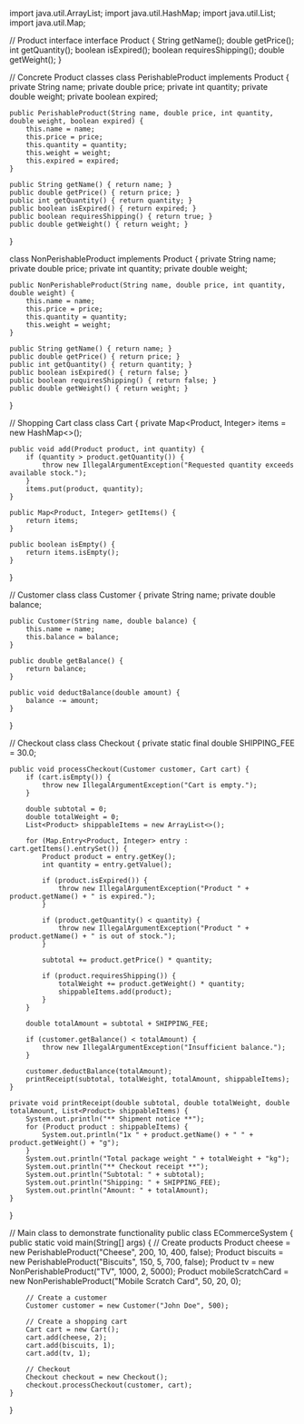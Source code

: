 import java.util.ArrayList;
import java.util.HashMap;
import java.util.List;
import java.util.Map;

// Product interface
interface Product {
    String getName();
    double getPrice();
    int getQuantity();
    boolean isExpired();
    boolean requiresShipping();
    double getWeight();
}

// Concrete Product classes
class PerishableProduct implements Product {
    private String name;
    private double price;
    private int quantity;
    private double weight;
    private boolean expired;

    public PerishableProduct(String name, double price, int quantity, double weight, boolean expired) {
        this.name = name;
        this.price = price;
        this.quantity = quantity;
        this.weight = weight;
        this.expired = expired;
    }

    public String getName() { return name; }
    public double getPrice() { return price; }
    public int getQuantity() { return quantity; }
    public boolean isExpired() { return expired; }
    public boolean requiresShipping() { return true; }
    public double getWeight() { return weight; }
}

class NonPerishableProduct implements Product {
    private String name;
    private double price;
    private int quantity;
    private double weight;

    public NonPerishableProduct(String name, double price, int quantity, double weight) {
        this.name = name;
        this.price = price;
        this.quantity = quantity;
        this.weight = weight;
    }

    public String getName() { return name; }
    public double getPrice() { return price; }
    public int getQuantity() { return quantity; }
    public boolean isExpired() { return false; }
    public boolean requiresShipping() { return false; }
    public double getWeight() { return weight; }
}

// Shopping Cart class
class Cart {
    private Map<Product, Integer> items = new HashMap<>();

    public void add(Product product, int quantity) {
        if (quantity > product.getQuantity()) {
            throw new IllegalArgumentException("Requested quantity exceeds available stock.");
        }
        items.put(product, quantity);
    }

    public Map<Product, Integer> getItems() {
        return items;
    }

    public boolean isEmpty() {
        return items.isEmpty();
    }
}

// Customer class
class Customer {
    private String name;
    private double balance;

    public Customer(String name, double balance) {
        this.name = name;
        this.balance = balance;
    }

    public double getBalance() {
        return balance;
    }

    public void deductBalance(double amount) {
        balance -= amount;
    }
}

// Checkout class
class Checkout {
    private static final double SHIPPING_FEE = 30.0;

    public void processCheckout(Customer customer, Cart cart) {
        if (cart.isEmpty()) {
            throw new IllegalArgumentException("Cart is empty.");
        }

        double subtotal = 0;
        double totalWeight = 0;
        List<Product> shippableItems = new ArrayList<>();

        for (Map.Entry<Product, Integer> entry : cart.getItems().entrySet()) {
            Product product = entry.getKey();
            int quantity = entry.getValue();

            if (product.isExpired()) {
                throw new IllegalArgumentException("Product " + product.getName() + " is expired.");
            }

            if (product.getQuantity() < quantity) {
                throw new IllegalArgumentException("Product " + product.getName() + " is out of stock.");
            }

            subtotal += product.getPrice() * quantity;

            if (product.requiresShipping()) {
                totalWeight += product.getWeight() * quantity;
                shippableItems.add(product);
            }
        }

        double totalAmount = subtotal + SHIPPING_FEE;

        if (customer.getBalance() < totalAmount) {
            throw new IllegalArgumentException("Insufficient balance.");
        }

        customer.deductBalance(totalAmount);
        printReceipt(subtotal, totalWeight, totalAmount, shippableItems);
    }

    private void printReceipt(double subtotal, double totalWeight, double totalAmount, List<Product> shippableItems) {
        System.out.println("** Shipment notice **");
        for (Product product : shippableItems) {
            System.out.println("1x " + product.getName() + " " + product.getWeight() + "g");
        }
        System.out.println("Total package weight " + totalWeight + "kg");
        System.out.println("** Checkout receipt **");
        System.out.println("Subtotal: " + subtotal);
        System.out.println("Shipping: " + SHIPPING_FEE);
        System.out.println("Amount: " + totalAmount);
    }
}

// Main class to demonstrate functionality
public class ECommerceSystem {
    public static void main(String[] args) {
        // Create products
        Product cheese = new PerishableProduct("Cheese", 200, 10, 400, false);
        Product biscuits = new PerishableProduct("Biscuits", 150, 5, 700, false);
        Product tv = new NonPerishableProduct("TV", 1000, 2, 5000);
        Product mobileScratchCard = new NonPerishableProduct("Mobile Scratch Card", 50, 20, 0);

        // Create a customer
        Customer customer = new Customer("John Doe", 500);

        // Create a shopping cart
        Cart cart = new Cart();
        cart.add(cheese, 2);
        cart.add(biscuits, 1);
        cart.add(tv, 1);

        // Checkout
        Checkout checkout = new Checkout();
        checkout.processCheckout(customer, cart);
    }
}
